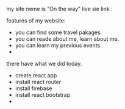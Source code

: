 my site neme is "On the way"
live sie link : 

features of my website:
* you can find some travel pakages. 
* you can reade about me, learn about me.
* you can learn my previous events. 
* 


there have what we did today. 
* create react app
* install react router
* install firebase
* install react bootstrap
* 
